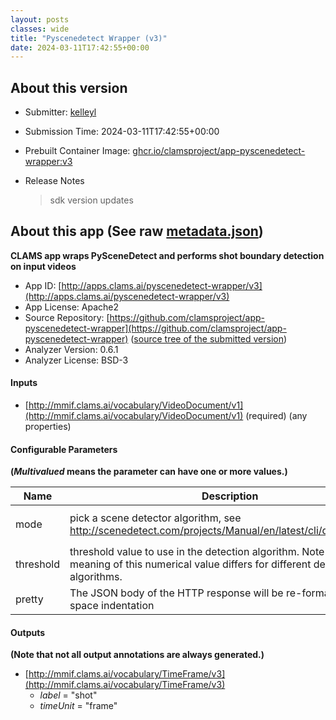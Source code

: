 ```yaml
---
layout: posts
classes: wide
title: "Pyscenedetect Wrapper (v3)"
date: 2024-03-11T17:42:55+00:00
---
```

## About this version

* Submitter: [kelleyl](https://github.com/kelleyl)
* Submission Time: 2024-03-11T17:42:55+00:00
* Prebuilt Container Image: [ghcr.io/clamsproject/app-pyscenedetect-wrapper:v3](https://github.com/clamsproject/app-pyscenedetect-wrapper/pkgs/container/app-pyscenedetect-wrapper/v3)
* Release Notes

    > sdk version updates

## About this app (See raw [metadata.json](metadata.json))

**CLAMS app wraps PySceneDetect and performs shot boundary detection on input videos**

* App ID: [http://apps.clams.ai/pyscenedetect-wrapper/v3](http://apps.clams.ai/pyscenedetect-wrapper/v3)
* App License: Apache2
* Source Repository: [https://github.com/clamsproject/app-pyscenedetect-wrapper](https://github.com/clamsproject/app-pyscenedetect-wrapper) ([source tree of the submitted version](https://github.com/clamsproject/app-pyscenedetect-wrapper/tree/v3))
* Analyzer Version: 0.6.1
* Analyzer License: BSD-3


#### Inputs
* [http://mmif.clams.ai/vocabulary/VideoDocument/v1](http://mmif.clams.ai/vocabulary/VideoDocument/v1)  (required)
(any properties)


#### Configurable Parameters
**(_Multivalued_ means the parameter can have one or more values.)**

|Name|Description|Type|Multivalued|Default|Choices|
|----|-----------|----|-----------|-------|-------|
|mode|pick a scene detector algorithm, see http://scenedetect.com/projects/Manual/en/latest/cli/detectors.html|string|N|content|**_`content`_**, `threshold`, `adaptive`|
|threshold|threshold value to use in the detection algorithm. Note that the meaning of this numerical value differs for different detector algorithms.|number|N|27.0||
|pretty|The JSON body of the HTTP response will be re-formatted with 2-space indentation|boolean|N|false|**_`false`_**, `true`|


#### Outputs
**(Note that not all output annotations are always generated.)**
* [http://mmif.clams.ai/vocabulary/TimeFrame/v3](http://mmif.clams.ai/vocabulary/TimeFrame/v3) 
    * _label_ = "shot"
    * _timeUnit_ = "frame"
